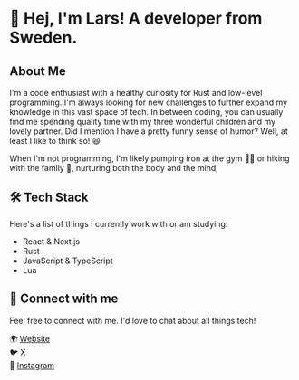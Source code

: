 # 👋 Hej, I'm Lars! A developer from Sweden.

## About Me

I'm a code enthusiast with a healthy curiosity for Rust and low-level programming. I'm always looking for new challenges to further expand my knowledge in this vast space of tech. In between coding, you can usually find me spending quality time with my three wonderful children and my lovely partner. Did I mention I have a pretty funny sense of humor? Well, at least I like to think so! 😆

When I'm not programming, I'm likely pumping iron at the gym 🏋️‍♂️ or hiking with the family 🥾, nurturing both the body and the mind, 

## 🛠️ Tech Stack

Here's a list of things I currently work with or am studying:

* React & Next.js
* Rust
* JavaScript & TypeScript
* Lua

## :bell: Connect with me

Feel free to connect with me. I'd love to chat about all things tech!

🌍 [Website](https://rellow.se) &nbsp; </br>
🐦 [X](https://twitter.com/devpaps) &nbsp; </br>
📸 [Instagram](https://www.instagram.com/devpaps/)
